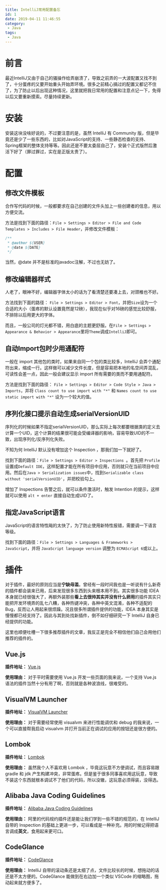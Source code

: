 ```yaml
---
title: IntelliJ常用配置备忘
id: 1
date: 2019-04-11 11:46:55
category:
 - Java
tags:
 - Java
---
```


# 前言
最近IntelliJ又由于自己的骚操作给弄崩溃了，导致之前弄的一大波配置又找不到了，十分蛋疼的又要开始重头开始弄环境。很多之前精心搞过的配置又都记不住了，为了防止以后出现这种情况，这里就把我日常用的配置和注意点记一下，免得以后又要重新摸索。尽量持续更新。

# 安装
安装这块没啥好说的，不过要注意的是，虽然 IntelliJ 有 Community 版，但是毕竟还是少了一些东西的，比如对JavaScript的支持、一些静态检查的支持、Spring框架的整体支持等等。因此还是不要太委屈自己了，安装个正式版然后激活下好了（罪过罪过，实在是正版太贵了）。

# 配置
## 修改文件模板
合作写代码的时候，一般都要求在自己创建的文件头加上一些创建者的信息，用以方便交流。

方法是找到下面的路径：`File > Settings > Editor > File and Code Templates > Includes > File Header`，并修改文件模板：
```java
/**
 * @author ${USER}
 * @date ${DATE}
 */
```
当然，@date 并不是标准的javadoc注解，不过也无妨了。

## 修改编辑器样式
人老了，眼神不好，编辑器字体太小的话为了看清楚还要凑上去，对颈椎也不好。

方法找到下面的路径： `File > Settings > Editor > Font`，并把`Size`设为一个合适的大小（蛋疼的默认设置竟然是12磅），我现在似乎对16磅的感觉比较舒服，不排除以后用更大的字体。

而且，一般公司的灯光都不错，用白底的主题更舒服。在`File > Settings > Appearance & Behavior > Appearance`里将`Theme`调成`IntelliJ`即可。

## 自动Import包时少用通配符
一般在 import 其他包的类时，如果来自同一个包的类比较多，IntelliJ 会弄个通配符出来，缩成一行。这样做可以减少文件长度，但是容易把本地的名空间弄混乱，可读性会差一点，因此一般会建议显示 import 所有需要的类而不要用通配符。

方法是找到下面的路径： `File > Settings > Editor > Code Style > Java > Imports`，并将 `Class count to use import with "*"` 和 `Names count to use static import with "*"` 设为一个较大的值。

## 序列化接口提示自动生成serialVersionUID
序列化的时候如果不指定serialVersionUID，那么实际上每次都要根据类的定义去计算一个UID，这个计算的结果很可能会受编译器的影响，容易导致UID的不一致，出现序列化/反序列化失败。

不知为何 IntelliJ 默认没有增加这个 Inspection ，那我们加一下就好了。

找到下面的路径：`File > Settings > Editor > Inspections `。首先把 `Profile` 设置成`Default IDE`，这样配置才能在所有项目中应用，否则就只在当前项目中应用。然后在`Java > Serialization issues`中，找到`Serializable class without 'serialVersionUID'`，并把校验勾上。

增加了 Inspections 告警之后，就可以条件激活时，触发 Intention 的提示，这样就可以使用 `alt + enter` 直接自动生成UID了。

## 指定JavaScript语言
JavaScript的语言特性飚的太快了，为了防止使用新特性报错，需要调一下语言等级。

找到下面的路径：`File > Settings > Languages & Frameworks > JavaScript`，并将 `JavaScript language version` 调整为 `ECMAScript 6`或以上。

# 插件
对于插件，最好的原则应当是**宁缺毋滥**。曾经有一段时间我也是一听说有什么新奇的插件都会装来已用，后来发现很多东西到头来根本用不到。其实很多功能 IDEA 本身就已经很强大了，再额外装那些**看上去很帅其实并没有什么卵用**的插件其实只能把开发环境弄的乱七八糟，各种热键冲突，各种中英文混淆，各种不适配的Bug，反而让人用起来很烦躁。况且很多所谓插件提供的功能，IDEA 本身其实是慢慢都已经支持了。因此与其到处找新插件，倒不如仔细研究一下 IntelliJ 自身已经提供的功能。

这里也顺便吐槽一下很多推荐插件的文章，我反正是完全不相信他们自己会用他们推荐的插件的。

## Vue.​js

**插件地址：** [Vue.js](https://plugins.jetbrains.com/plugin/9442-vue-js)

**使用理由：** 对于平时需要使用 Vue.js 开发一些页面的我来说，一个支持 Vue.js 语法的插件当然十分有用了啊，否则就是各种波浪线，很难受的。

## VisualVM Launcher

**插件地址：** [VisualVM Launcher](https://plugins.jetbrains.com/plugin/7115-visualvm-launcher)

**使用理由：** 对于需要经常使用 visualvm 来进行性能调优和 debug 的我来说，一个可以直接帮我启动 visualvm 并打开当前正在调试的应用的按钮还是很方便的。

## Lombok

**插件地址：** [Lombok](https://plugins.jetbrains.com/plugin/6317-lombok)

**使用理由：** 虽然我个人不喜欢用 Lombok ，毕竟这玩意不方便调试，而且容易跟 gradle 和 jdk 产生构建冲突，非常蛋疼。但是鉴于很多同事喜欢用这玩意，导致不装这个东西就根本调试不了他们的代码，所以没辙，这玩意必须得装，没得选。

## Alibaba Java Coding Guidelines

**插件地址：** [Alibaba Java Coding Guidelines](https://plugins.jetbrains.com/plugin/10046-alibaba-java-coding-guidelines)

**使用理由：** 阿里的代码规约插件还是能让我们学到一些不错的规范的，在 IntelliJ 自带的 Inspection 的基础上更进一步，可以看成是一种补充。用的时候记得把语言调成**英文**，食用起来更可口。

## CodeGlance

**插件地址：** [CodeGlance](https://plugins.jetbrains.com/plugin/7275-codeglance)

**使用理由：** IntelliJ 自带的滚动条还是太细了点，文件比较长的时候，想拖动的话还是不太方便的。CodeGlance 能做到在右边加一个类似 VSCode 的缩略图，拖动起来就方便多了。